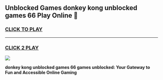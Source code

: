 
## Unblocked Games donkey kong unblocked games 66 Play Online 👋
<h3>
<a href="https://news.freeplayer.one?title=donkey_kong_unblocked_games_66&ref=17F">CLICK TO PLAY</a></h3>
<hr>

<h3>
<a href="https://news.freeplayer.one?title=donkey_kong_unblocked_games_66&ref=17F">CLICK 2 PLAY</a>
  
</h3>

<a href="https://news.freeplayer.one?title=donkey_kong_unblocked_games_66&ref=17F/"><img src="https://clearcache.store/games.png"></a>


**donkey kong unblocked games 66 games unblocked: Your Gateway to Fun and Accessible Online Gaming**
